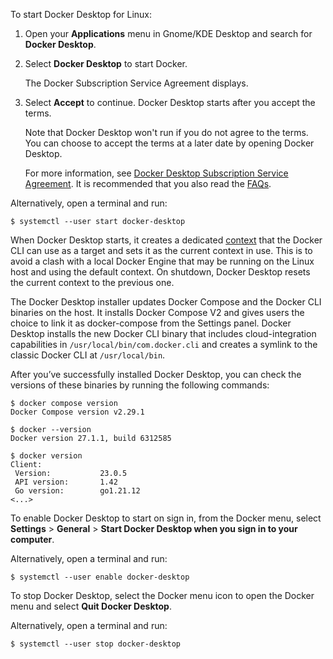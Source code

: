 To start Docker Desktop for Linux:

1. Open your **Applications** menu in Gnome/KDE Desktop and search for **Docker Desktop**.

2. Select **Docker Desktop** to start Docker.

   The Docker Subscription Service Agreement displays.

3. Select **Accept** to continue. Docker Desktop starts after you accept the terms.

   Note that Docker Desktop won't run if you do not agree to the terms. You can choose to accept the terms at a later date by opening Docker Desktop.

   For more information, see [Docker Desktop Subscription Service Agreement](https://www.docker.com/legal/docker-subscription-service-agreement). It is recommended that you also read the [FAQs](https://www.docker.com/pricing/faq).

Alternatively, open a terminal and run:

```console
$ systemctl --user start docker-desktop
```

When Docker Desktop starts, it creates a dedicated [context](/engine/context/working-with-contexts) that the Docker CLI
can use as a target and sets it as the current context in use. This is to avoid
a clash with a local Docker Engine that may be running on the Linux host and
using the default context. On shutdown, Docker Desktop resets the current
context to the previous one.

The Docker Desktop installer updates Docker Compose and the Docker CLI binaries
on the host. It installs Docker Compose V2 and gives users the choice to
link it as docker-compose from the Settings panel. Docker Desktop installs
the new Docker CLI binary that includes cloud-integration capabilities in `/usr/local/bin/com.docker.cli`
and creates a symlink to the classic Docker CLI at `/usr/local/bin`.

After you’ve successfully installed Docker Desktop, you can check the versions
of these binaries by running the following commands:

```console
$ docker compose version
Docker Compose version v2.29.1

$ docker --version
Docker version 27.1.1, build 6312585

$ docker version
Client: 
 Version:           23.0.5
 API version:       1.42
 Go version:        go1.21.12
<...>
```

To enable Docker Desktop to start on sign in, from the Docker menu, select
**Settings** > **General** > **Start Docker Desktop when you sign in to your computer**.

Alternatively, open a terminal and run:

```console
$ systemctl --user enable docker-desktop
```

To stop Docker Desktop, select the Docker menu icon to open the Docker menu and select **Quit Docker Desktop**.

Alternatively, open a terminal and run:

```console
$ systemctl --user stop docker-desktop
```
